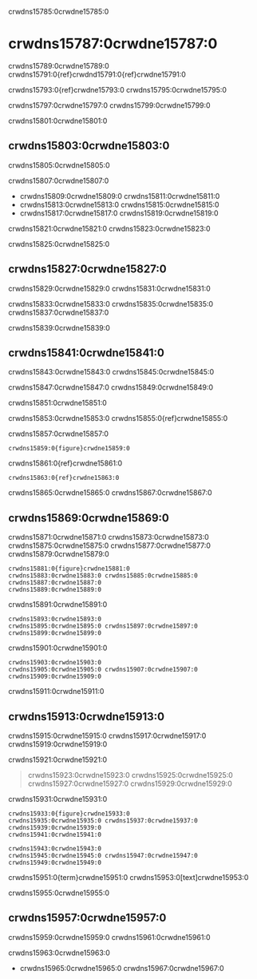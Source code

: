 crwdns15785:0crwdne15785:0
# crwdns15787:0crwdne15787:0

crwdns15789:0crwdne15789:0 crwdns15791:0{ref}crwdnd15791:0{ref}crwdne15791:0

crwdns15793:0{ref}crwdne15793:0 crwdns15795:0crwdne15795:0

crwdns15797:0crwdne15797:0 crwdns15799:0crwdne15799:0

crwdns15801:0crwdne15801:0
## crwdns15803:0crwdne15803:0

crwdns15805:0crwdne15805:0

crwdns15807:0crwdne15807:0

* crwdns15809:0crwdne15809:0 crwdns15811:0crwdne15811:0
* crwdns15813:0crwdne15813:0 crwdns15815:0crwdne15815:0
* crwdns15817:0crwdne15817:0 crwdns15819:0crwdne15819:0

crwdns15821:0crwdne15821:0 crwdns15823:0crwdne15823:0

crwdns15825:0crwdne15825:0
## crwdns15827:0crwdne15827:0

crwdns15829:0crwdne15829:0 crwdns15831:0crwdne15831:0

crwdns15833:0crwdne15833:0 crwdns15835:0crwdne15835:0 crwdns15837:0crwdne15837:0

crwdns15839:0crwdne15839:0
## crwdns15841:0crwdne15841:0

crwdns15843:0crwdne15843:0 crwdns15845:0crwdne15845:0

crwdns15847:0crwdne15847:0 crwdns15849:0crwdne15849:0

crwdns15851:0crwdne15851:0

crwdns15853:0crwdne15853:0 crwdns15855:0{ref}crwdne15855:0

crwdns15857:0crwdne15857:0

````
crwdns15859:0{figure}crwdne15859:0
````
crwdns15861:0{ref}crwdne15861:0

```
crwdns15863:0{ref}crwdne15863:0
```
crwdns15865:0crwdne15865:0
crwdns15867:0crwdne15867:0
## crwdns15869:0crwdne15869:0
crwdns15871:0crwdne15871:0 crwdns15873:0crwdne15873:0
crwdns15875:0crwdne15875:0 crwdns15877:0crwdne15877:0
crwdns15879:0crwdne15879:0

````
crwdns15881:0{figure}crwdne15881:0
crwdns15883:0crwdne15883:0 crwdns15885:0crwdne15885:0 crwdns15887:0crwdne15887:0
crwdns15889:0crwdne15889:0
````
crwdns15891:0crwdne15891:0

```{figure} ../../figures/alt-text-demo.png
crwdns15893:0crwdne15893:0
crwdns15895:0crwdne15895:0 crwdns15897:0crwdne15897:0 crwdns15899:0crwdne15899:0
```

crwdns15901:0crwdne15901:0

```{figure} ../../figures/file-collection.jpg
crwdns15903:0crwdne15903:0
crwdns15905:0crwdne15905:0 crwdns15907:0crwdne15907:0 crwdns15909:0crwdne15909:0
```

crwdns15911:0crwdne15911:0
## crwdns15913:0crwdne15913:0

crwdns15915:0crwdne15915:0 crwdns15917:0crwdne15917:0 crwdns15919:0crwdne15919:0

crwdns15921:0crwdne15921:0

> crwdns15923:0crwdne15923:0 crwdns15925:0crwdne15925:0 crwdns15927:0crwdne15927:0 crwdns15929:0crwdne15929:0

crwdns15931:0crwdne15931:0

````
crwdns15933:0{figure}crwdne15933:0
crwdns15935:0crwdne15935:0 crwdns15937:0crwdne15937:0 crwdns15939:0crwdne15939:0
crwdns15941:0crwdne15941:0
````

```{figure} ../../figures/first-pull-request.png
crwdns15943:0crwdne15943:0
crwdns15945:0crwdne15945:0 crwdns15947:0crwdne15947:0 crwdns15949:0crwdne15949:0
```

crwdns15951:0{term}crwdne15951:0 crwdns15953:0[text]crwdne15953:0

crwdns15955:0crwdne15955:0
## crwdns15957:0crwdne15957:0

crwdns15959:0crwdne15959:0 crwdns15961:0crwdne15961:0

crwdns15963:0crwdne15963:0

* crwdns15965:0crwdne15965:0 crwdns15967:0crwdne15967:0
